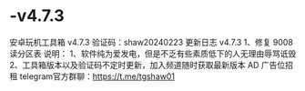 # -v4.7.3
安卓玩机工具箱 v4.7.3 验证码：shaw20240223  更新日志 v4.7.3 1、修复 9008读分区表  说明： 1、软件纯为爱发电，但是不乏有些素质低下的人无理由辱骂诋毁 2、工具箱版本以及验证码不定时更新，加入频道随时获取最新版本  AD 广告位招租
telegram官方群聊：https://t.me/tgshaw01
